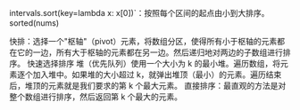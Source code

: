 intervals.sort(key=lambda x: x[0])`：按照每个区间的起点由小到大排序。
sorted(nums)

快排：选择一个"枢轴"（pivot）元素，将数组分区，使得所有小于枢轴的元素都在它的一边，所有大于枢轴的元素都在另一边。然后递归地对两边的子数组进行排序。
快速选择排序
堆（优先队列）使用一个大小为 k 的最小堆。遍历数组，将元素逐个加入堆中。如果堆的大小超过 k，就弹出堆顶（最小）的元素。遍历结束后，堆顶的元素就是我们要求的第 k 个最大元素。
直接排序：最直观的方法是对整个数组进行排序，然后返回第 k 个最大的元素。